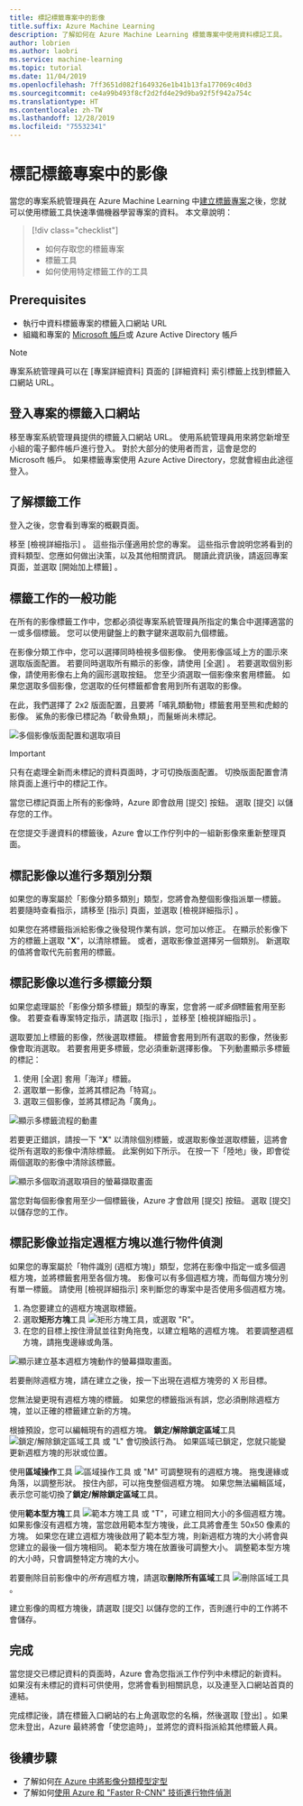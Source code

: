 ```yaml
---
title: 標記標籤專案中的影像
title.suffix: Azure Machine Learning
description: 了解如何在 Azure Machine Learning 標籤專案中使用資料標記工具。
author: lobrien
ms.author: laobri
ms.service: machine-learning
ms.topic: tutorial
ms.date: 11/04/2019
ms.openlocfilehash: 7ff3651d082f1649326e1b41b13fa177069c40d3
ms.sourcegitcommit: ce4a99b493f8cf2d2fd4e29d9ba92f5f942a754c
ms.translationtype: HT
ms.contentlocale: zh-TW
ms.lasthandoff: 12/28/2019
ms.locfileid: "75532341"
---
```

# <a name="tag-images-in-a-labeling-project"></a>標記標籤專案中的影像

當您的專案系統管理員在 Azure Machine Learning 中[建立標籤專案](https://docs.microsoft.com/azure/machine-learning/service/how-to-create-labeling-projects#create-a-labeling-project)之後，您就可以使用標籤工具快速準備機器學習專案的資料。 本文章說明：

> [!div class="checklist"]
> * 如何存取您的標籤專案
> * 標籤工具
> * 如何使用特定標籤工作的工具

## <a name="prerequisites"></a>Prerequisites

* 執行中資料標籤專案的標籤入口網站 URL
* 組織和專案的 [Microsoft 帳戶](https://account.microsoft.com/account)或 Azure Active Directory 帳戶

> [!NOTE]
> 專案系統管理員可以在 [專案詳細資料]  頁面的 [詳細資料]  索引標籤上找到標籤入口網站 URL。

## <a name="sign-in-to-the-projects-labeling-portal"></a>登入專案的標籤入口網站

移至專案系統管理員提供的標籤入口網站 URL。 使用系統管理員用來將您新增至小組的電子郵件帳戶進行登入。 對於大部分的使用者而言，這會是您的 Microsoft 帳戶。 如果標籤專案使用 Azure Active Directory，您就會經由此途徑登入。

## <a name="understand-the-labeling-task"></a>了解標籤工作

登入之後，您會看到專案的概觀頁面。

移至 [檢視詳細指示]  。 這些指示僅適用於您的專案。 這些指示會說明您將看到的資料類型、您應如何做出決策，以及其他相關資訊。 閱讀此資訊後，請返回專案頁面，並選取 [開始加上標籤]  。

## <a name="common-features-of-the-labeling-task"></a>標籤工作的一般功能

在所有的影像標籤工作中，您都必須從專案系統管理員所指定的集合中選擇適當的一或多個標籤。 您可以使用鍵盤上的數字鍵來選取前九個標籤。  

在影像分類工作中，您可以選擇同時檢視多個影像。 使用影像區域上方的圖示來選取版面配置。 若要同時選取所有顯示的影像，請使用 [全選]  。 若要選取個別影像，請使用影像右上角的圓形選取按鈕。 您至少須選取一個影像來套用標籤。 如果您選取多個影像，您選取的任何標籤都會套用到所有選取的影像。

在此，我們選擇了 2x2 版面配置，且要將「哺乳類動物」標籤套用至熊和虎鯨的影像。 鯊魚的影像已標記為「軟骨魚類」，而鬣蜥尚未標記。

![多個影像版面配置和選取項目](./media/how-to-label-images/layouts.png)

> [!Important] 
> 只有在處理全新而未標記的資料頁面時，才可切換版面配置。 切換版面配置會清除頁面上進行中的標記工作。

當您已標記頁面上所有的影像時，Azure 即會啟用 [提交]  按鈕。 選取 [提交]  以儲存您的工作。

在您提交手邊資料的標籤後，Azure 會以工作佇列中的一組新影像來重新整理頁面。

## <a name="tag-images-for-multi-class-classification"></a>標記影像以進行多類別分類

如果您的專案屬於「影像分類多類別」類型，您將會為整個影像指派單一標籤。 若要隨時查看指示，請移至 [指示]  頁面，並選取 [檢視詳細指示]  。

如果您在將標籤指派給影像之後發現作業有誤，您可加以修正。 在顯示於影像下方的標籤上選取 "**X**"，以清除標籤。 或者，選取影像並選擇另一個類別。 新選取的值將會取代先前套用的標籤。

## <a name="tag-images-for-multi-label-classification"></a>標記影像以進行多標籤分類

如果您處理屬於「影像分類多標籤」類型的專案，您會將*一或多個*標籤套用至影像。 若要查看專案特定指示，請選取 [指示]  ，並移至 [檢視詳細指示]  。

選取要加上標籤的影像，然後選取標籤。 標籤會套用到所有選取的影像，然後影像會取消選取。 若要套用更多標籤，您必須重新選擇影像。 下列動畫顯示多標籤的標記：

1. 使用 [全選]  套用「海洋」標籤。
1. 選取單一影像，並將其標記為「特寫」。
1. 選取三個影像，並將其標記為「廣角」。

![顯示多標籤流程的動畫](./media/how-to-label-images/multilabel.gif)

若要更正錯誤，請按一下 "**X**" 以清除個別標籤，或選取影像並選取標籤，這將會從所有選取的影像中清除標籤。 此案例如下所示。 在按一下「陸地」後，即會從兩個選取的影像中清除該標籤。

![顯示多個取消選取項目的螢幕擷取畫面](./media/how-to-label-images/multiple-deselection.png)

當您對每個影像套用至少一個標籤後，Azure 才會啟用 [提交]  按鈕。 選取 [提交]  以儲存您的工作。

## <a name="tag-images-and-specify-bounding-boxes-for-object-detection"></a>標記影像並指定週框方塊以進行物件偵測

如果您的專案屬於「物件識別 (週框方塊)」類型，您將在影像中指定一或多個週框方塊，並將標籤套用至各個方塊。 影像可以有多個週框方塊，而每個方塊分別有單一標籤。 請使用 [檢視詳細指示]  來判斷您的專案中是否使用多個週框方塊。

1. 為您要建立的週框方塊選取標籤。
1. 選取**矩形方塊**工具 ![矩形方塊工具](./media/how-to-label-images/rectangular-box-tool.png)，或選取 "R"。
3. 在您的目標上按住滑鼠並往對角拖曳，以建立粗略的週框方塊。 若要調整週框方塊，請拖曳邊緣或角落。

![顯示建立基本週框方塊動作的螢幕擷取畫面。](./media/how-to-label-images/bounding-box-sequence.png)

若要刪除週框方塊，請在建立之後，按一下出現在週框方塊旁的 X 形目標。

您無法變更現有週框方塊的標籤。 如果您的標籤指派有誤，您必須刪除週框方塊，並以正確的標籤建立新的方塊。

根據預設，您可以編輯現有的週框方塊。 **鎖定/解除鎖定區域**工具 ![鎖定/解除鎖定區域工具](./media/how-to-label-images/lock-bounding-boxes-tool.png) 或 "L" 會切換該行為。 如果區域已鎖定，您就只能變更新週框方塊的形狀或位置。

使用**區域操作**工具 ![區域操作工具](./media/how-to-label-images/regions-tool.png) 或 "M" 可調整現有的週框方塊。 拖曳邊緣或角落，以調整形狀。 按住內部，可以拖曳整個週框方塊。 如果您無法編輯區域，表示您可能切換了**鎖定/解除鎖定區域**工具。

使用**範本型方塊**工具 ![範本方塊工具](./media/how-to-label-images/template-box-tool.png) 或 "T"，可建立相同大小的多個週框方塊。 如果影像沒有週框方塊，當您啟用範本型方塊後，此工具將會產生 50x50 像素的方塊。 如果您在建立週框方塊後啟用了範本型方塊，則新週框方塊的大小將會與您建立的最後一個方塊相同。 範本型方塊在放置後可調整大小。 調整範本型方塊的大小時，只會調整特定方塊的大小。

若要刪除目前影像中的*所有*週框方塊，請選取**刪除所有區域**工具 ![刪除區域工具](./media/how-to-label-images/delete-regions-tool.png)。

建立影像的周框方塊後，請選取 [提交]  以儲存您的工作，否則進行中的工作將不會儲存。

## <a name="finish-up"></a>完成

當您提交已標記資料的頁面時，Azure 會為您指派工作佇列中未標記的新資料。 如果沒有未標記的資料可供使用，您將會看到相關訊息，以及連至入口網站首頁的連結。

完成標記後，請在標籤入口網站的右上角選取您的名稱，然後選取 [登出]  。如果您未登出，Azure 最終將會「使您逾時」，並將您的資料指派給其他標籤人員。

## <a name="next-steps"></a>後續步驟

* 了解如何[在 Azure 中將影像分類模型定型](https://docs.microsoft.com/azure/machine-learning/service/tutorial-train-models-with-aml)
* 了解如何[使用 Azure 和 "Faster R-CNN" 技術進行物件偵測](https://www.microsoft.com/developerblog/2017/10/24/bird-detection-with-azure-ml-workbench/)
